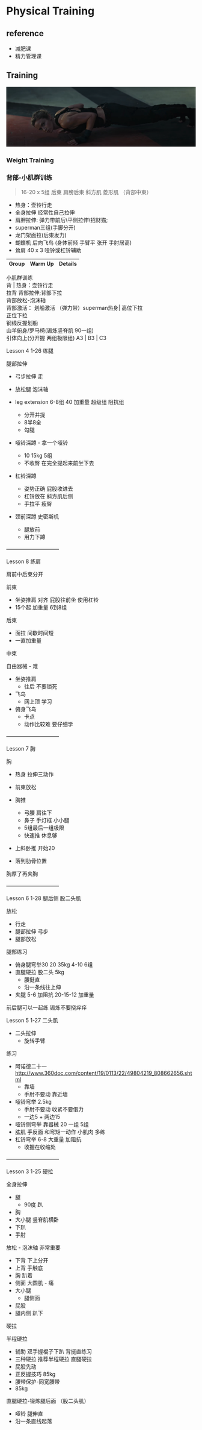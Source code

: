 # Physical Training

## reference

- 减肥课
- 精力管理课

## Training

![DoYourBest](./Assets/PT.png)


### Weight Training


### 背部-小肌群训练

> 16-20 x 5组
> 后束 肩膀后束 斜方肌 菱形肌 （背部中束）

- 热身：壶铃行走 
- 全身拉伸 经常性自己拉伸 
- 肩胛拉伸: 弹力带前后\平侧拉伸\招财猫; 
- superman三组(手脚分开) 
- 龙门架面拉(后束发力) 
- 蝴蝶机 后向飞鸟 (身体前倾 手臂平 张开 手肘居高) 
- 耸肩 40 x 3 哑铃或杠铃辅助

Group | Warm Up | Details
---------|----------|---------
小肌群训练 <br> 
背 |  热身：壶铃行走 <br> 拉背 背部拉伸;背部下拉 <br> 背部放松-泡沫轴 <br> 背部激活： 划船激活  （弹力带）superman热身| 高位下拉 <br> 正位下拉 <br> 钢线反握划船 <br> 山羊俯身/罗马椅(锻炼竖脊肌 90一组) <br> 引体向上(分开握 两组极限组)
 A3 | B3 | C3


Lesson 4 1-26 练腿

腿部拉伸

- 弓步拉伸 走
- 放松腿 泡沫轴

- leg extension 6-8组 40 加重量 超级组 阻抗组
    - 分开并拢
    - 8半8全
    - 勾腿
- 哑铃深蹲 - 拿一个哑铃
    - 10 15kg 5组
    - 不收臀 在完全提起来前坐下去
- 杠铃深蹲 
    - 姿势正确 屁股收进去
    - 杠铃放在 斜方肌后侧  
    - 手拉平 瘦臀
- 颈前深蹲 史密斯机
    - 腿放前 
    - 用力下蹲


——————————


Lesson 8 练肩

肩前中后束分开

前束

- 坐姿推肩 对齐 屁股往前坐 使用杠铃
- 15个起 加重量 6到8组

后束

- 面拉 间歇时间短
- 一直加重量

中束

自由器械 - 难

- 坐姿推肩 
    - 往后 不要锁死
- 飞鸟
    - 网上顶 学习
- 俯身飞鸟 
    - 卡点 
    - 动作比较难 要仔细学

——————————

Lesson 7 胸

胸

- 热身 拉伸三动作
- 前束放松

- 胸推
    - 弓腰 肩往下 
    - 鼻子 手灯框 小小腿
    - 5组最后一组极限
    - 快速推 休息够

- 上斜卧推 开始20
- 落到肋骨位置

胸厚了再夹胸


——————————

Lesson 6 1-28 腿后侧 股二头肌

放松

- 行走
- 腿部拉伸 弓步 
- 腿部放松

腿部练习

- 俯身腿弯举30 20 35kg 4-10 6组
- 直腿硬拉 股二头 5kg
    - 腰挺直
    - 沿一条线往上伸
- 夹腿 5-6 加阻抗 20-15-12 加重量

前后腿可以一起练 锻炼不要挠痒痒

Lesson 5 1-27 二头肌

- 二头拉伸
    - 旋转手臂

练习

- 阿诺德二十一 http://www.360doc.com/content/19/0113/22/49804219_808662656.shtml
    - 靠墙
    - 手肘不要动 靠近墙
- 哑铃弯举 2.5kg
    - 手肘不要动 收紧不要借力
    - 一边5 + 两边15
- 哑铃侧弯举 靠器械 20 一组 5组 
- 肱肌 手反面 和弯矩一动作 小肌肉 多练
- 杠铃弯举 6-8 大重量 加阻抗
    - 收握在收缩处


——————————

Lesson 3 1-25 硬拉

全身拉伸

- 腿
    - 90度 趴
- 胸
- 大小腿 竖脊肌横卧
- 下趴
- 手肘

放松 - 泡沫轴 非常重要
- 下背 下上分开
- 上背 手触底
- 胸 趴着
- 侧面 大圆肌 - 痛
- 大小腿
    - 腿侧面
- 屁股
- 腿内侧 趴下

硬拉

半程硬拉

- 辅助 双手握棍子下趴 背挺直练习
- 三种硬拉 推荐半程硬拉 直腿硬拉
- 屁股先动
- 正反握技巧 85kg
- 腰带保护-同宽腰带
- 85kg

直腿硬拉-锻炼腿后面 （股二头肌）

- 哑铃 腿伸直
- 沿一条直线起落




